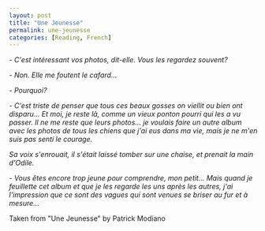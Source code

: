 ```yaml
---
layout: post
title: "Une Jeunesse"
permalink: une-jeunesse
categories: [Reading, French]
---
```



*- C'est intéressant vos photos, dit-elle. Vous les regardez souvent?*

*- Non. Elle me foutent le cafard...*

*- Pourquoi?*

*- C'est triste de penser que tous ces beaux gosses on viellit ou bien
 ont disparu... Et moi, je reste là, comme un vieux ponton pourri qui
 les a vu passer. Il ne me reste que leurs photos... je voulais faire un
 autre album avec les photos de tous les chiens que j'ai eus dans ma
 vie, mais je ne m'en suis pas senti le courage.*

 *Sa voix s'enrouait, il s'était laissé tomber sur une chaise, et prenait
 la main d'Odile.*

*- Vous êtes encore trop jeune pour comprendre, mon petit... Mais quand
  je feuillette cet album et que je les regarde les uns après les
  autres, j'ai l'impression que ce sont des vagues qui sont venues se
  briser au fur et à mesure...*

Taken from "Une Jeunesse" by Patrick Modiano

